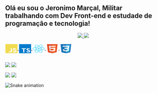 ## Olá eu sou o Jeronimo Marçal, Militar trabalhando com Dev Front-end e estudade de programação e tecnologia!
<div align="center">
  <a href="https://github.com/jeronimomarcal/">
  <img height="180em" src="https://github-readme-stats.vercel.app/api?username=jeronimomarcal&show_icons=true&theme=trasnparent&include_all_commits=true&count_private=true"/>
  <img height="180em" src="https://github-readme-stats.vercel.app/api/top-langs/?username=jeronimomarcal&layout=compact&langs_count=7&theme=trasnparent"/>
</div>
<div style="display: inline_block"><br>
  <img align="center" alt="Rafa-Js" height="30" width="40" src="https://raw.githubusercontent.com/devicons/devicon/master/icons/javascript/javascript-plain.svg">
  <img align="center" alt="Rafa-Ts" height="30" width="40" src="https://raw.githubusercontent.com/devicons/devicon/master/icons/typescript/typescript-plain.svg">
  <img align="center" alt="React" height="30" width="40" src="https://raw.githubusercontent.com/devicons/devicon/master/icons/react/react-original.svg">
  <img align="center" alt="HTML" height="30" width="40" src="https://raw.githubusercontent.com/devicons/devicon/master/icons/html5/html5-original.svg">
  <img align="center" alt="CSS" height="30" width="40" src="https://raw.githubusercontent.com/devicons/devicon/master/icons/css3/css3-original.svg">

  ##
 
<div> 
  <a href="https://www.youtube.com/channel/UC4wCYwOIFlNASDqsCcNwEYA" target="_blank"><img src="https://img.shields.io/badge/YouTube-FF0000?style=for-the-badge&logo=youtube&logoColor=white" target="_blank"></a>
  <a href="https://www.instagram.com/jeronimomarcal/" target="_blank"><img src="https://img.shields.io/badge/-Instagram-%23E4405F?style=for-the-badge&logo=instagram&logoColor=white" target="_blank"></a>

  <a href = "mailto:9568jeronimo@gmail.com"><img src="https://img.shields.io/badge/-Gmail-%23333?style=for-the-badge&logo=gmail&logoColor=white" target="_blank"></a>
  <a href="https://www.linkedin.com/in/jeronimomarcal/" target="_blank"><img src="https://img.shields.io/badge/-LinkedIn-%230077B5?style=for-the-badge&logo=linkedin&logoColor=white" target="_blank"></a> 
 
  ![Snake animation](https://github.com/jeronimomarcal/jeronimomarcal/blob/output/github-contribution-grid-snake.svg)
 
</div>
